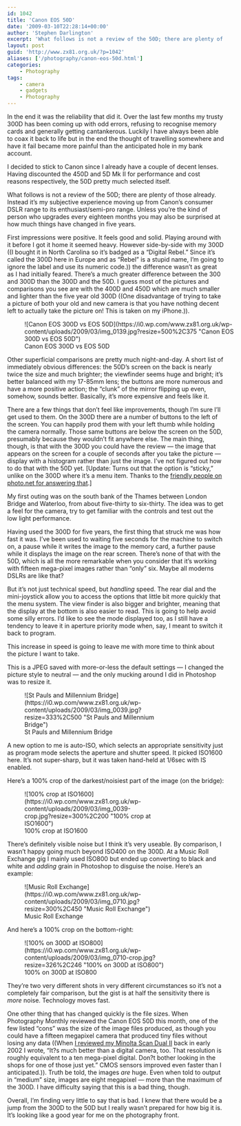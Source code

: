 ```yaml
---
id: 1042
title: 'Canon EOS 50D'
date: '2009-03-10T22:28:14+00:00'
author: 'Stephen Darlington'
excerpt: 'What follows is not a review of the 50D; there are plenty of those already. Instead it''s my subjective experience moving up from Canon''s consumer DSLR range to its enthusiast/semi-pro range. '
layout: post
guid: 'http://www.zx81.org.uk/?p=1042'
aliases: ['/photography/canon-eos-50d.html']
categories:
    - Photography
tags:
    - camera
    - gadgets
    - Photography
---
```


In the end it was the reliability that did it. Over the last few months my trusty 300D has been coming up with odd errors, refusing to recognise memory cards and generally getting cantankerous. Luckily I have always been able to coax it back to life but in the end the thought of travelling somewhere and have it fail became more painful than the anticipated hole in my bank account.

I decided to stick to Canon since I already have a couple of decent lenses. Having discounted the 450D and 5D Mk II for performance and cost reasons respectively, the 50D pretty much selected itself.

What follows is not a review of the 50D; there are plenty of those already. Instead it’s my subjective experience moving up from Canon’s consumer DSLR range to its enthusiast/semi-pro range. Unless you’re the kind of person who upgrades every eighteen months you may also be surprised at how much things have changed in five years.

First impressions were positive. It feels good and solid. Playing around with it before I got it home it seemed heavy. However side-by-side with my 300D ((I bought it in North Carolina so it’s badged as a “Digital Rebel.” Since it’s called the 300D here in Europe and as “Rebel” is a stupid name, I’m going to ignore the label and use its numeric code.)) the difference wasn’t as great as I had initially feared. There’s a much greater difference between the 300 and 300D than the 300D and the 50D. I guess most of the pictures and comparisons you see are with the 400D and 450D which are much smaller and lighter than the five year old 300D ((One disadvantage of trying to take a picture of both your old and new camera is that you have nothing decent left to actually take the picture on! This is taken on my iPhone.)).

<figure aria-describedby="caption-attachment-1112" class="wp-caption aligncenter" id="attachment_1112" style="width: 500px">![Canon EOS 300D vs EOS 50D](https://i0.wp.com/www.zx81.org.uk/wp-content/uploads/2009/03/img_0139.jpg?resize=500%2C375 "Canon EOS 300D vs EOS 50D")<figcaption class="wp-caption-text" id="caption-attachment-1112">Canon EOS 300D vs EOS 50D</figcaption></figure>

Other superficial comparisons are pretty much night-and-day. A short list of immediately obvious differences: the 50D’s screen on the back is nearly twice the size and much brighter; the viewfinder seems huge and bright; it’s better balanced with my 17-85mm lens; the buttons are more numerous and have a more positive action; the “clunk” of the mirror flipping up even, somehow, sounds better. Basically, it’s more expensive and feels like it.

There are a few things that don’t feel like improvements, though I’m sure I’ll get used to them. On the 300D there are a number of buttons to the left of the screen. You can happily prod them with your left thumb while holding the camera normally. Those same buttons are below the screen on the 50D, presumably because they wouldn’t fit anywhere else. The main thing, though, is that with the 300D you could have the review — the image that appears on the screen for a couple of seconds after you take the picture — display with a histogram rather than just the image. I’ve not figured out how to do that with the 50D yet. \[Update: Turns out that the option is “sticky,” unlike on the 300D where it’s a menu item. Thanks to the [friendly people on photo.net for answering that](http://photo.net/canon-eos-digital-camera-forum/00SiC5).\]

My first outing was on the south bank of the Thames between London Bridge and Waterloo, from about five-thirty to six-thirty. The idea was to get a feel for the camera, try to get familiar with the controls and test out the low light performance.

Having used the 300D for five years, the first thing that struck me was how fast it was. I’ve been used to waiting five seconds for the machine to switch on, a pause while it writes the image to the memory card, a further pause while it displays the image on the rear screen. There’s none of that with the 50D, which is all the more remarkable when you consider that it’s working with fifteen mega-pixel images rather than “only” six. Maybe all moderns DSLRs are like that?

But it’s not just technical speed, but *handling* speed. The rear dial and the mini-joystick allow you to access the options that little bit more quickly that the menu system. The view finder is also bigger and brighter, meaning that the display at the bottom is also easier to read. This is going to help avoid some silly errors. I’d like to see the mode displayed too, as I still have a tendency to leave it in aperture priority mode when, say, I meant to switch it back to program.

This increase in speed is going to leave me with more time to think about the picture I want to take.

This is a JPEG saved with more-or-less the default settings — I changed the picture style to neutral — and the only mucking around I did in Photoshop was to resize it.

<figure aria-describedby="caption-attachment-1113" class="wp-caption aligncenter" id="attachment_1113" style="width: 333px">![St Pauls and Millennium Bridge](https://i0.wp.com/www.zx81.org.uk/wp-content/uploads/2009/03/img_0039.jpg?resize=333%2C500 "St Pauls and Millennium Bridge")<figcaption class="wp-caption-text" id="caption-attachment-1113">St Pauls and Millennium Bridge</figcaption></figure>

A new option to me is auto-ISO, which selects an appropriate sensitivity just as program mode selects the aperture and shutter speed. It picked ISO1600 here. It’s not super-sharp, but it was taken hand-held at 1/6sec with IS enabled.

Here’s a 100% crop of the darkest/noisiest part of the image (on the bridge):

<figure aria-describedby="caption-attachment-1117" class="wp-caption aligncenter" id="attachment_1117" style="width: 300px">![100% crop at ISO1600](https://i0.wp.com/www.zx81.org.uk/wp-content/uploads/2009/03/img_0039-crop.jpg?resize=300%2C200 "100% crop at ISO1600")<figcaption class="wp-caption-text" id="caption-attachment-1117">100% crop at ISO1600</figcaption></figure>

There’s definitely visible noise but I think it’s very useable. By comparison, I wasn’t happy going much beyond ISO400 on the 300D. At a Music Roll Exchange gig I mainly used ISO800 but ended up converting to black and white and *adding* grain in Photoshop to disguise the noise. Here’s an example:

<figure aria-describedby="caption-attachment-1119" class="wp-caption aligncenter" id="attachment_1119" style="width: 300px">![Music Roll Exchange](https://i0.wp.com/www.zx81.org.uk/wp-content/uploads/2009/03/img_0710.jpg?resize=300%2C450 "Music Roll Exchange")<figcaption class="wp-caption-text" id="caption-attachment-1119">Music Roll Exchange</figcaption></figure>

And here’s a 100% crop on the bottom-right:  
<figure aria-describedby="caption-attachment-1118" class="wp-caption aligncenter" id="attachment_1118" style="width: 326px">![100% on 300D at ISO800](https://i0.wp.com/www.zx81.org.uk/wp-content/uploads/2009/03/img_0710-crop.jpg?resize=326%2C246 "100% on 300D at ISO800")<figcaption class="wp-caption-text" id="caption-attachment-1118">100% on 300D at ISO800</figcaption></figure>

They’re two very different shots in very different circumstances so it’s not a completely fair comparison, but the gist is at half the sensitivity there is *more* noise. Technology moves fast.

One other thing that has changed quickly is the file sizes. When Photography Monthly reviewed the Canon EOS 50D this month, one of the few listed “cons” was the size of the image files produced, as though you could have a fifteen megapixel camera that produced tiny files without losing any data ((When [I reviewed my Minolta Scan Dual II](http://www.zx81.org.uk/computing/opinion/dualscanii.html) back in early 2002 I wrote, “It?s much better than a digital camera, too. That resolution is roughly equivalent to a ten mega-pixel digital. Don?t bother looking in the shops for one of those just yet.” CMOS sensors improved even faster than I anticipated.)). Truth be told, the images *are* huge. Even when told to output in “medium” size, images are eight megapixel — more than the maximum of the 300D. I have difficulty saying that this is a bad thing, though.

Overall, I’m finding very little to say that is bad. I knew that there would be a jump from the 300D to the 50D but I really wasn’t prepared for how big it is. It’s looking like a good year for me on the photography front.